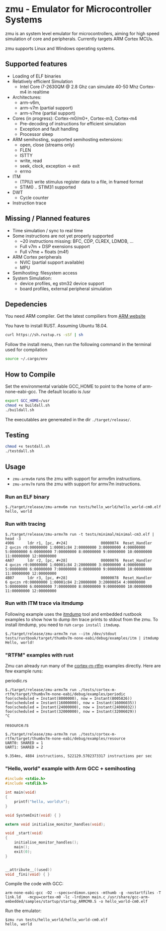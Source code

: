 # zmu - Emulator for Microcontroller Systems

zmu is an system level emulator for microcontrollers, aiming for high speed simulation of core and peripherals. Currently targets ARM Cortex MCUs.

zmu supports Linux and Windows operating systems.

## Supported features
- Loading of ELF binaries
- Relatively efficient Simulation
    - Intel Core i7-2630QM @ 2.8 Ghz can simulate 40-50 Mhz Cortex-m4 in realtime
- Architectures:
    - arm-v6m,
    - arm-v7m (partial support)
    - arm-v7me (partial support)
- Cores (in progress): Cortex-m0/m0+, Cortex-m3, Cortex-m4
    - Pre-decoding of instructions for efficient simulation
    - Exception and fault handling
    - Processor sleep
- ARM semihosting, supported semihosting extensions:
    - open, close (streams only)
    - FLEN
    - ISTTY
    - write, read
    - seek, clock, exception -> exit
    - errno
- ITM
    - (TPIU) write stimulus register data to a file, in framed format
    - STIM0 .. STIM31 supported
- DWT
    - Cycle counter
- Instruction trace

## Missing / Planned features
- Time simulation / sync to real time
- Some instructions are not yet properly supported
    - ~20 instructions missing: BFC, CDP, CLREX, LDMDB, ...
    - Full v7m + DSP exensions support
    - Full v7me + floats (m4f)
- ARM Cortex peripherals
    - NVIC (partial support available)
    - MPU
- Semihosting: filesystem access
- System Simulation:
    - device profiles, eg stm32 device support
    - board profiles, external peripheral simulation

## Depedencies

You need ARM compiler. Get the latest compiliers from [ARM website](https://developer.arm.com/tools-and-software/open-source-software/developer-tools/gnu-toolchain/gnu-rm/downloads)

You have to install RUST. Assuming Ubuntu 18.04.

```sh
curl https://sh.rustup.rs -sSf | sh
```

Follow the install menu, then run the following command in the terminal used for compilation

```sh
source ~/.cargo/env
```

## How to Compile

Set the environmental variable GCC_HOME to point to the home of arm-none-eabi-gcc. The default locatio is /usr

```sh
export GCC_HOME=/usr
chmod +x buildall.sh
./buildall.sh
```

The executables are genereated in the dir ```./target/release/```.

## Testing

```sh
chmod +x testdall.sh
./testdall.sh
```

## Usage

- ```zmu-armv6m``` runs the zmu with support for armv6m instructions.
- ```zmu-armv7m``` runs the zmu with support for armv7m instructions.

### Run an ELF binary
```
$./target/release/zmu-armv6m run tests/hello_world/hello_world-cm0.elf
hello, world
```

### Run with tracing
```
$./target/release/zmu-armv7m run -t tests/minimal/minimal-cm3.elf | head -3
4906      ldr r1, [pc, #+24]               00000074  Reset_Handler         2 qvczn r0:00000000 1:00001c84 2:00000000 3:00000000 4:00000000 5:00000000 6:00000000 7:00000000 8:00000000 9:00000000 10:00000000 11:00000000 12:00000000
4A07      ldr r2, [pc, #+28]               00000076  Reset_Handler         4 qvczn r0:00000000 1:00001c84 2:20000000 3:00000000 4:00000000 5:00000000 6:00000000 7:00000000 8:00000000 9:00000000 10:00000000 11:00000000 12:00000000
4B07      ldr r3, [pc, #+28]               00000078  Reset_Handler         6 qvczn r0:00000000 1:00001c84 2:20000000 3:20000854 4:00000000 5:00000000 6:00000000 7:00000000 8:00000000 9:00000000 10:00000000 11:00000000 12:00000000
```

### Run with ITM trace via itmdump

Following example uses the [itmdump](https://docs.rs/itm/0.3.1/itm/) tool and embedded rustbook examples to show how to dump itm trace prints to stdout from the zmu. To install itmdump, you need to run ```cargo install itmdump```.

```
$./target/release/zmu-armv7m run --itm /dev/stdout tests/rustbook/target/thumbv7m-none-eabi/debug/examples/itm | itmdump
Hello, world!
```


### "RTFM" examples with rust
Zmu can already run many of the [cortex-m-rtfm](https://github.com/japaric/cortex-m-rtfm) examples directly.
Here are few example runs:


periodic.rs
```
$./target/release/zmu-armv7m run ./tests/cortex-m-rtfm/target/thumbv7m-none-eabi/debug/examples/periodic
foo(scheduled = Instant(8000000), now = Instant(8005826))
foo(scheduled = Instant(16000000), now = Instant(16006035))
foo(scheduled = Instant(24000000), now = Instant(24006032))
foo(scheduled = Instant(32000000), now = Instant(32006029))
^C
```

resource.rs
```
$./target/release/zmu-armv7m run ./tests/cortex-m-rtfm/target/thumbv7m-none-eabi/debug/examples/resource
UART0: SHARED = 1
UART1: SHARED = 2

9.354ms, 4884 instructions, 522129.5702373317 instructions per sec
```


### "Hello, world" example with Arm GCC + semihosting

```c
#include <stdio.h>
#include <stdlib.h>

int main(void)
{
    printf("hello, world\n");
}

void SystemInit(void) { }

extern void initialise_monitor_handles(void);

void _start(void)
{
    initialise_monitor_handles();
    main();
    exit(0);
}


__attribute__((used))
void _fini(void) { }
```

Compile the code with GCC:
```
arm-none-eabi-gcc -O2 --specs=rdimon.specs -mthumb -g -nostartfiles -T link.ld   -mcpu=cortex-m0 -lc -lrdimon main.c /usr/share/gcc-arm-embedded/samples/startup/startup_ARMCM0.S -o hello_world-cm0.elf
```

Run the emulator:
```
$zmu run tests/hello_world/hello_world-cm0.elf
hello, world
```
